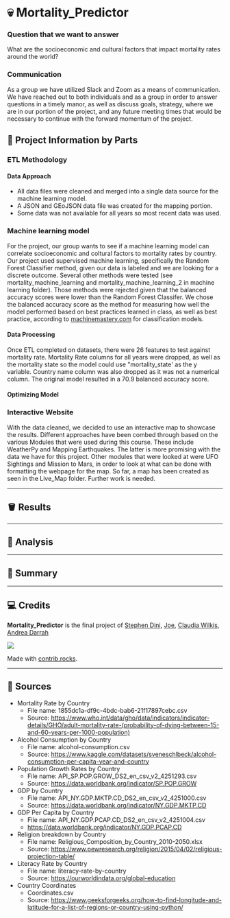 # 💀  Mortality_Predictor

### Question that we want to answer
What are the socioeconomic and cultural factors that impact mortality rates around the world?

### Communication
As a group we have utilized Slack and Zoom as a means of communication.  We have reached out to both individuals and as a group in order to answer questions in a timely manor, as well as discuss goals, strategy, where we are in our portion of the project, and any future meeting times that would be necessary to continue with the forward momentum of the project.

## 🚧 Project Information by Parts

### ETL Methodology

#### Data Approach
* All data files were cleaned and merged into a single data source for the machine learning model.
* A JSON and GEoJSON data file was created for the mapping portion.
* Some data was not available for all years so most recent data was used.


### Machine learning model
For the project, our group wants to see if a machine learning model can correlate socioeconomic and coltural factors to mortality rates by country. Our project used supervised machine learning, specifically the Random Forest Classifier method, given our data is labeled and we are looking for a discrete outcome. Several other methods were tested (see mortality_machine_learning and mortality_machine_learning_2 in machine learning folder). Those methods were rejected given that the balanced accuracy scores were lower than the Random Forest Classifer. We chose the balanced accuracy score as the method for measuring how well the model performed based on best practices learned in class, as well as best practice, according to [machinemastery.com](https://machinelearningmastery.com/how-to-know-if-your-machine-learning-model-has-good-performance/) for classification models.

#### Data Processing
Once ETL completed on datasets, there were 26 features to test against mortality rate. Mortality Rate columns for all years were dropped, as well as the mortality state so the model could use "mortality_state' as the y variable. Country name column was also dropped as it was not a numerical column. The original model resulted in a 70.9 balanced accuracy score.

#### Optimizing Model

### Interactive Website
With the data cleaned, we decided to use an interactive map to showcase the results.  Different approaches have been combed through based on the various Modules that were used during this course.  These include WeatherPy and Mapping Earthquakes.  The latter is more promising with the data we have for this project.  Other modules that were looked at were UFO Sightings and Mission to Mars, in order to look at what can be done with formatting the webpage for the map.  So far, a map has been created as seen in the Live_Map folder.  Further work is needed.

---

## 🪣 Results

---

## 🧮 Analysis

---

## 📝 Summary

---

## 💻 Credits

**Mortality_Predictor** is the final project of [Stephen Dini](https://github.com/StephenDini), [Joe](https://github.com/JleMxe), [Claudia Wilkis](https://github.com/cwilkis), [Andrea Darrah](https://github.com/andrealynn8201)

<a href="https://github.com/StephenDini/Mortality_Predictor/graphs/contributors">
  <img src="https://contrib.rocks/image?repo=StephenDini/Mortality_Predictor" />
</a>

Made with [contrib.rocks](https://contrib.rocks).

---

## 📌 Sources

* Mortality Rate by Country
  * File name: 1855dc1a-df9c-4bdc-bab6-21f17897cebc.csv
  * Source: https://www.who.int/data/gho/data/indicators/indicator-details/GHO/adult-mortality-rate-(probability-of-dying-between-15-and-60-years-per-1000-population)
* Alcohol Consumption by Country
  * File name: alcohol-consumption.csv
  * Source: https://www.kaggle.com/datasets/sveneschlbeck/alcohol-consumption-per-capita-year-and-country
* Population Growth Rates by Country
  * File name: API_SP.POP.GROW_DS2_en_csv_v2_4251293.csv
  * Source: https://data.worldbank.org/indicator/SP.POP.GROW
* GDP by Country
  * File name: API_NY.GDP.MKTP.CD_DS2_en_csv_v2_4251000.csv
  * Source: https://data.worldbank.org/indicator/NY.GDP.MKTP.CD
* GDP Per Capita by Country
  * File name: API_NY.GDP.PCAP.CD_DS2_en_csv_v2_4251004.csv
  * https://data.worldbank.org/indicator/NY.GDP.PCAP.CD
* Religion breakdown by Country
  * File name: Religious_Composition_by_Country_2010-2050.xlsx
  * Source: https://www.pewresearch.org/religion/2015/04/02/religious-projection-table/
* Literacy Rate by Country
  * File name: literacy-rate-by-country
  * Source: https://ourworldindata.org/global-education
* Country Coordinates
  * Coordinates.csv
  * Source: https://www.geeksforgeeks.org/how-to-find-longitude-and-latitude-for-a-list-of-regions-or-country-using-python/
    